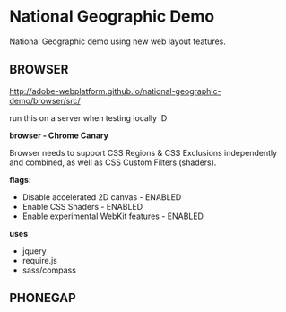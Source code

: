 National Geographic Demo
========================

National Geographic demo using new web layout features.

BROWSER
-------
http://adobe-webplatform.github.io/national-geographic-demo/browser/src/

run this on a server when testing locally :D

**browser - Chrome Canary**

Browser needs to support CSS Regions & CSS Exclusions independently and combined, as well as CSS Custom Filters (shaders).

**flags:**
* Disable accelerated 2D canvas - ENABLED
* Enable CSS Shaders - ENABLED
* Enable experimental WebKit features - ENABLED

**uses**
* jquery
* require.js
* sass/compass


PHONEGAP
--------